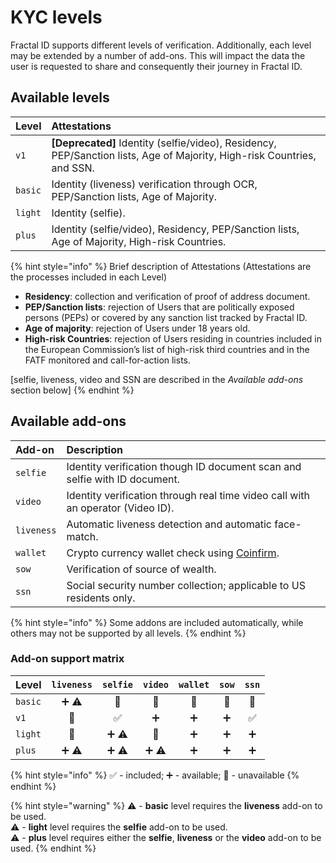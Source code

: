 # KYC levels

Fractal ID supports different levels of verification. Additionally, each level may be extended by a number of add-ons. This will impact the data the user is requested to share and consequently their journey in Fractal ID.

## Available levels

| Level | Attestations |
| :--- | :--- |
| `v1` | **\[Deprecated\]** Identity \(selfie/video\), Residency, PEP/Sanction lists, Age of Majority, High-risk Countries, and SSN. |
| `basic` | Identity \(liveness\) verification through OCR, PEP/Sanction lists, Age of Majority. |
| `light` | Identity \(selfie\). |
| `plus` | Identity \(selfie/video\), Residency, PEP/Sanction lists, Age of Majority, High-risk Countries. |

{% hint style="info" %}
Brief description of Attestations \(Attestations are the processes included in each Level\)

* **Residency**: collection and verification of proof of address document.
* **PEP/Sanction lists**: rejection of Users that are politically exposed persons \(PEPs\) or covered by any sanction list tracked by Fractal ID.
* **Age of majority**: rejection of Users under 18 years old.
* **High-risk Countries**: rejection of Users residing in countries included in the European Commission’s list of high-risk third countries and in the FATF monitored and call-for-action lists.

\[selfie, liveness, video and SSN are described in the _Available add-ons_ section below\]
{% endhint %}

## Available add-ons

| Add-on | Description |
| :--- | :--- |
| `selfie` | Identity verification though ID document scan and selfie with ID document. |
| `video` | Identity verification through real time video call with an operator \(Video ID\). |
| `liveness` | Automatic liveness detection and automatic face-match. |
| `wallet` | Crypto currency wallet check using [Coinfirm](https://www.coinfirm.com/). |
| `sow` | Verification of source of wealth. |
| `ssn` | Social security number collection; applicable to US residents only. |

{% hint style="info" %}
Some addons are included automatically, while others may not be supported by all levels.
{% endhint %}

### Add-on support matrix

| Level | `liveness` | `selfie` | `video` | `wallet` | `sow` | `ssn` |
| :--- | :---: | :---: | :---: | :---: | :---: | :---: |
| `basic` | ➕ ⚠️ | 🚫 | 🚫 | 🚫 | 🚫 | 🚫 |
| `v1` | 🚫 | ✅ | ➕ | ➕ | ➕ | ✅ |
| `light` | 🚫 | ➕ ⚠️ | 🚫  | ➕ | ➕ | ➕ |
| `plus` | ➕ ⚠️ | ➕ ⚠️ | ➕ ⚠️ | ➕ | ➕ | ➕ |

{% hint style="info" %}
✅ - included; ➕ - available; 🚫 - unavailable
{% endhint %}

{% hint style="warning" %}
⚠️ - **basic** level requires the **liveness** add-on to be used.  
⚠️ - **light** level requires the **selfie** add-on to be used.  
⚠️ - **plus** level requires either the **selfie**, **liveness** or the **video** add-on to be used.
{% endhint %}



